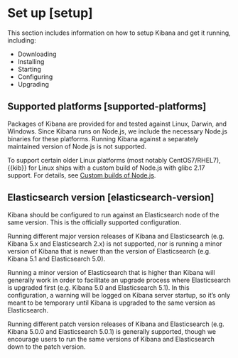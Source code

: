 # Set up [setup]

This section includes information on how to setup Kibana and get it running, including:

* Downloading
* Installing
* Starting
* Configuring
* Upgrading


## Supported platforms [supported-platforms] 

Packages of Kibana are provided for and tested against Linux, Darwin, and Windows. Since Kibana runs on Node.js, we include the necessary Node.js binaries for these platforms. Running Kibana against a separately maintained version of Node.js is not supported.

To support certain older Linux platforms (most notably CentOS7/RHEL7), {{kib}} for Linux ships with a custom build of Node.js with glibc 2.17 support. For details, see [Custom builds of Node.js](kibana://docs/extend/contribute-to-kibana/upgrading-nodejs.md#custom-nodejs-builds).


## Elasticsearch version [elasticsearch-version] 

Kibana should be configured to run against an Elasticsearch node of the same version. This is the officially supported configuration.

Running different major version releases of Kibana and Elasticsearch (e.g. Kibana 5.x and Elasticsearch 2.x) is not supported, nor is running a minor version of Kibana that is newer than the version of Elasticsearch (e.g. Kibana 5.1 and Elasticsearch 5.0).

Running a minor version of Elasticsearch that is higher than Kibana will generally work in order to facilitate an upgrade process where Elasticsearch is upgraded first (e.g. Kibana 5.0 and Elasticsearch 5.1). In this configuration, a warning will be logged on Kibana server startup, so it’s only meant to be temporary until Kibana is upgraded to the same version as Elasticsearch.

Running different patch version releases of Kibana and Elasticsearch (e.g. Kibana 5.0.0 and Elasticsearch 5.0.1) is generally supported, though we encourage users to run the same versions of Kibana and Elasticsearch down to the patch version.

